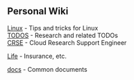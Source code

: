 ## Personal Wiki

[Linux](Linux.md) - Tips and tricks for Linux\
[TODOS](TODOS.md) - Research and related TODOs\
[CRSE](./crse/crse.md) - Cloud Research Support Engineer

[Life](./life/Life.md) - Insurance, etc.

[docs](./docs/docs.md) - Common documents

